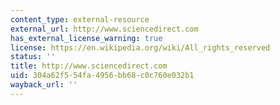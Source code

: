 ```yaml
---
content_type: external-resource
external_url: http://www.sciencedirect.com
has_external_license_warning: true
license: https://en.wikipedia.org/wiki/All_rights_reserved
status: ''
title: http://www.sciencedirect.com
uid: 304a62f5-54fa-4956-bb68-c0c760e032b1
wayback_url: ''
---
```

